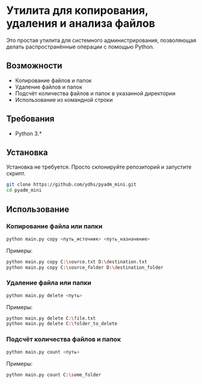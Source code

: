# Утилита для копирования, удаления и анализа файлов

Это простая утилита для системного администрирования, позволяющая делать распространённые операции с помощью Python.

## Возможности

- Копирование файлов и папок
- Удаление файлов и папок
- Подсчёт количества файлов и папок в указанной директории
- Использование из командной строки

## Требования

- Python 3.*

## Установка

Установка не требуется. Просто склонируйте репозиторий и запустите скрипт.

```sh
git clone https://github.com/ydhs/pyadm_mini.git
cd pyadm_mini
```

## Использование

### Копирование файла или папки

```sh
python main.py copy <путь_источник> <путь_назначение>
```

Примеры:

```sh
python main.py copy C:\source.txt D:\destination.txt
python main.py copy C:\source_folder D:\destination_folder
```

### Удаление файла или папки

```sh
python main.py delete <путь>
```

Примеры:

```sh
python main.py delete C:\file.txt
python main.py delete C:\folder_to_delete
```

### Подсчёт количества файлов и папок

```sh
python main.py count <путь>
```

Примеры:

```sh
python main.py count C:\some_folder
```

